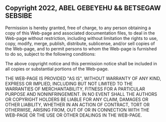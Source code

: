 ## Copyright 2022, ABEL GEBEYEHU && BETSEGAW SEBSIBE


Permission is hereby granted, free of charge, to any person obtaining a copy of this Web-page and associated documentation files, to deal in the Web-page without restriction, including without limitation the rights to use, copy, modify, merge, publish, distribute, sublicense, and/or sell copies of the Web-page, and to permit persons to whom the Web-page is furnished to do so, subject to the following conditions:

The above copyright notice and this permission notice shall be included in all copies or substantial portions of the Web-page.

THE WEB-PAGE IS PROVIDED "AS IS", WITHOUT WARRANTY OF ANY KIND, EXPRESS OR IMPLIED, INCLUDING BUT NOT LIMITED TO THE WARRANTIES OF MERCHANTABILITY, FITNESS FOR A PARTICULAR PURPOSE AND NONINFRINGEMENT. IN NO EVENT SHALL THE AUTHORS OR COPYRIGHT HOLDERS BE LIABLE FOR ANY CLAIM, DAMAGES OR OTHER LIABILITY, WHETHER IN AN ACTION OF CONTRACT, TORT OR OTHERWISE, ARISING FROM, OUT OF OR IN CONNECTION WITH THE WEB-PAGE OR THE USE OR OTHER DEALINGS IN THE WEB-PAGE.
